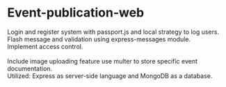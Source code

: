 # Event-publication-web
Login and register system with passport.js and local strategy to log users. <br>
Flash message and validation using express-messages module. <br>
Implement access control. <br>  
Include image uploading feature use multer to store specific event documentation. <br>
Utilized: Express as server-side language and MongoDB as a database. <br>
